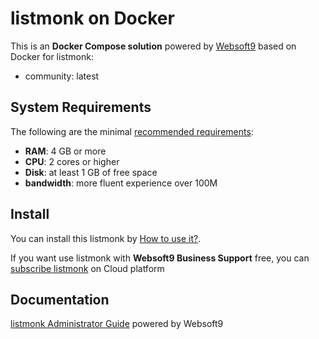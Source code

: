# listmonk on Docker  

This is an **Docker Compose solution** powered by [Websoft9](https://www.websoft9.com) based on Docker for listmonk:


 - community:  latest


## System Requirements

The following are the minimal [recommended requirements](https://listmonk.app):

* **RAM**: 4 GB or more
* **CPU**: 2 cores or higher
* **Disk**: at least 1 GB of free space
* **bandwidth**: more fluent experience over 100M  

## Install

You can install this listmonk by [How to use it?](https://github.com/Websoft9/docker-library#how-to-use-it).   

If you want use listmonk with **Websoft9 Business Support** free, you can [subscribe listmonk](https://www.websoft9.com/apps) on Cloud platform

## Documentation

[listmonk Administrator Guide](https://support.websoft9.com/docs/listmonk) powered by Websoft9